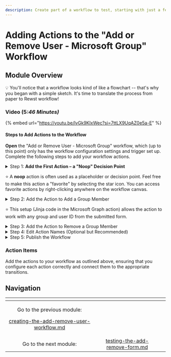```yaml
---
description: Create part of a workflow to test, starting with just a few actions.
---
```


# Adding Actions to the "Add or Remove User - Microsoft Group" Workflow

## Module Overview

:bulb: You'll notice that a workflow looks kind of like a flowchart -- that's why you began with a simple sketch. It's time to translate the process from paper to Rewst workflow!

### Video (&#x35;_:46 Minutes)_

{% embed url="https://youtu.be/lvGk9KIxWec?si=7ttLX9UqAZ0e5a-E" %}

#### Steps to Add Actions to the Workflow

**Open** the "Add or Remove User - Microsoft Group" workflow, which (up to this point) only has the workflow configuration settings and trigger set up. Complete the following steps to add your workflow actions.

<details>

<summary>Step 1: <strong>Add the First Action – a "Noop" Decision Point</strong></summary>

1. **Search** for and add a "noop" action to your workflow.&#x20;
2. **Rename** the action to "add\_or\_remove."
3. **Configure** this action as a decision point by adding two custom condition transitions:

For the first transition, **label** it "Add to Group," select _custom condition_, and enter `{{ CTX.action == "add" }}` in the Jinja editor. Notice that if you open the editor (by selecting the "Jinja burger" icon to access a pop-up window), typing "CTX." will show you the three input variables that you added to the workflow configuration settings, and you can select "action" rather than typing it manually.

For the second transition, **label** it "Remove from Group," select _custom condition_, and enter `{{ CTX.action == "remove" }}` in the Jinja editor.

</details>

:star: A **noop** action is often used as a placeholder or decision point. Feel free to make this action a "favorite" by selecting the star icon. You can access favorite actions by right-clicking anywhere on the workflow canvas.

<details>

<summary>Step 2: Add the Action to Add a Group Member</summary>

1. **Search** for "Graph Add."
2. **Drag and drop** the "Add Group Member" Microsoft Graph action into the workflow canvas, connecting it to the Add transition from the "add\_or\_remove" action by clicking the dot (at the bottom of the transition box) and holding down to "draw" an arrow to the action.
3. **Select** the action and **enter** the required parameters in the Jinja editor:

For Group, **enter** `{{ CTX.group_id }}`.

For User, **enter** `{{ CTX.user_id }}`.

</details>

:star: This setup (Jinja code in the Microsoft Graph action) allows the action to work with any group and user ID from the submitted form.

<details>

<summary>Step 3: Add the Action to Remove a Group Member</summary>

1. **Search** for "Graph Remove."
2. **Drag and drop** the "Remove Group Member" action below the "Remove" transition, connecting the two.
3. **Repeat** the steps to add the same code for the action parameters as you did for the "Add Group Member" action.

</details>

<details>

<summary>Step 4: Edit Action Names (Optional but Recommended)</summary>

To make the workflow clearer, consider **editing** the names of the actions to remove the "Microsoft\_Graph\_" prefix. Shorter action names are easier to view/read on the workflow canvas.

</details>

<details>

<summary>Step 5: Publish the Workflow</summary>

Remember, while Rewst auto-saves your work, it’s a good habit to **publish** after significant updates. This not only saves your progress but also allows you to add comments that can be useful if you ever need to revert to a previous version through the "Workflow History" icon.

</details>

### Action Items

Add the actions to your workflow as outlined above, ensuring that you configure each action correctly and connect them to the appropriate transitions.

## Navigation

<table data-card-size="large" data-column-title-hidden data-view="cards" data-full-width="false"><thead><tr><th align="center"></th><th align="center"></th><th data-hidden data-card-target data-type="content-ref"></th></tr></thead><tbody><tr><td align="center"><p>Go to the previous module:</p><p><a data-mention href="creating-the-add-remove-user-workflow.md">creating-the-add-remove-user-workflow.md</a></p></td><td align="center"></td><td></td></tr><tr><td align="center">Go to the next module:</td><td align="center"><a data-mention href="testing-the-add-remove-form.md">testing-the-add-remove-form.md</a></td><td></td></tr></tbody></table>
